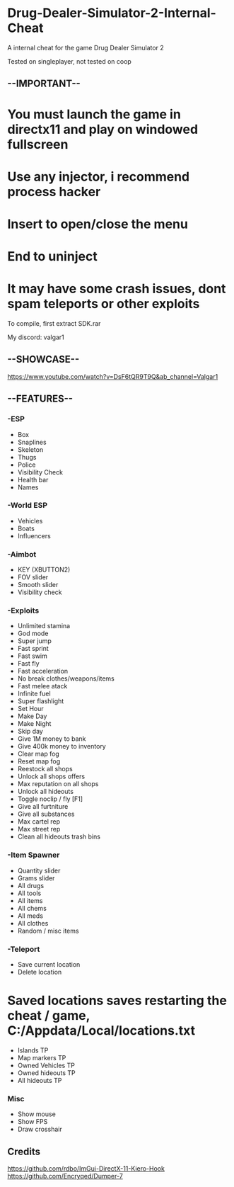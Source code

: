 # Drug-Dealer-Simulator-2-Internal-Cheat
A internal cheat for the game Drug Dealer Simulator 2

Tested on singleplayer, not tested on coop

## --IMPORTANT--
# You must launch the game in directx11 and play on windowed fullscreen
# Use any injector, i recommend process hacker
# Insert to open/close the menu
# End to uninject
# It may have some crash issues, dont spam teleports or other exploits

To compile, first extract SDK.rar

My discord: valgar1

## --SHOWCASE--
https://www.youtube.com/watch?v=DsF6tQR9T9Q&ab_channel=Valgar1

## --FEATURES--
### -ESP
- Box
- Snaplines
- Skeleton
- Thugs
- Police
- Visibility Check
- Health bar
- Names
### -World ESP
- Vehicles
- Boats
- Influencers
### -Aimbot
- KEY (XBUTTON2)
- FOV slider
- Smooth slider
- Visibility check
### -Exploits
- Unlimited stamina
- God mode
- Super jump
- Fast sprint
- Fast swim
- Fast fly
- Fast acceleration
- No break clothes/weapons/items
- Fast melee atack
- Infinite fuel
- Super flashlight
- Set Hour
- Make Day
- Make Night
- Skip day
- Give 1M money to bank
- Give 400k money to inventory
- Clear map fog
- Reset map fog
- Reestock all shops
- Unlock all shops offers
- Max reputation on all shops
- Unlock all hideouts
- Toggle noclip / fly [F1]
- Give all furtniture
- Give all substances
- Max cartel rep
- Max street rep
- Clean all hideouts trash bins
### -Item Spawner
- Quantity slider
- Grams slider
- All drugs
- All tools
- All items
- All chems
- All meds
- All clothes
- Random / misc items
### -Teleport
- Save current location
- Delete location
# Saved locations saves restarting the cheat / game, C:/Appdata/Local/locations.txt
- Islands TP
- Map markers TP
- Owned Vehicles TP
- Owned hideouts TP
- All hideouts TP
### Misc
- Show mouse
- Show FPS
- Draw crosshair

## Credits
https://github.com/rdbo/ImGui-DirectX-11-Kiero-Hook
https://github.com/Encryqed/Dumper-7
